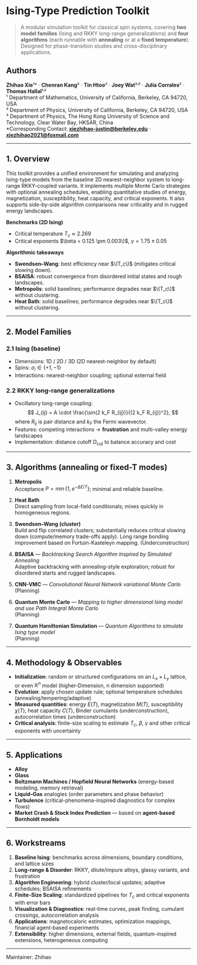 # Ising-Type Prediction Toolkit

> A modular simulation toolkit for classical spin systems, covering **two model families** (Ising and RKKY long-range generalizations) and **four algorithms** (each runnable with **annealing** or at a **fixed temperature**). Designed for phase-transition studies and cross-disciplinary applications.

## Authors

**Zhihao Xie**¹\* · **Chenran Kang**² · **Tin Htoo**² · **Joey Wat**²˒³ · **Julia Corrales**² · **Thomas Hallal**¹˒²  
¹ Department of Mathematics, University of California, Berkeley, CA 94720, USA  
² Department of Physics, University of California, Berkeley, CA 94720, USA  
³ Department of Physics, The Hong Kong University of Science and Technology, Clear Water Bay, HKSAR, China  
\*Corresponding Contact: **xiezhihao-justin@berkeley.edu** · **xiezhihao2021@foxmail.com**

---

## 1. Overview

This toolkit provides a unified environment for simulating and analyzing Ising-type models from the baseline 2D nearest-neighbor system to long-range RKKY-coupled variants. It implements multiple Monte Carlo strategies with optional annealing schedules, enabling quantitative studies of energy, magnetization, susceptibility, heat capacity, and critical exponents. It also supports side-by-side algorithm comparisons near criticality and in rugged energy landscapes.

**Benchmarks (2D Ising)**  
- Critical temperature $T_c \approx 2.269$ 
- Critical exponents $\beta = 0.125 \pm 0.003\)$, $\gamma = 1.75 \pm 0.05$



**Algorithmic takeaways**  
- **Swendsen–Wang**: best efficiency near $\(T_c\)$ (mitigates critical slowing down).  
- **BSAISA**: robust convergence from disordered initial states and rough landscapes.  
- **Metropolis**: solid baselines; performance degrades near $\(T_c\)$ without clustering.
- **Heat Bath**: solid baselines; performance degrades near $\(T_c\)$ without clustering.

---

## 2. Model Families

### 2.1 Ising (baseline)
- Dimensions: 1D / 2D / 3D (2D nearest-neighbor by default)  
- Spins: $\sigma_i \in \{+1, -1\}$  
- Interactions: nearest-neighbor coupling; optional external field

### 2.2 RKKY long-range generalizations
- Oscillatory long-range coupling:
  $$
  J_{ij} = A \cdot \frac{\sin(2 k_F R_{ij})}{(2 k_F R_{ij})^2},
  $$
  where $R_{ij}$ is pair distance and $k_F$ the Fermi wavevector.  
- Features: competing interactions → **frustration** and multi-valley energy landscapes  
- Implementation: distance cutoff $D_{\text{cut}}$ to balance accuracy and cost

---

## 3. Algorithms (annealing or fixed-T modes)

1. **Metropolis**  
   Acceptance $P = \min\{1, e^{-\Delta E/T}\}$; minimal and reliable baseline.

2. **Heat Bath**  
   Direct sampling from local-field conditionals; mixes quickly in homogeneous regions.

3. **Swendsen–Wang (cluster)**  
   Build and flip correlated clusters; substantially reduces critical slowing down (compute/memory trade-offs apply).
   Long range bonding improvement based on Fortuin-Kasteleyn mapping. (Underconstruction)

5. **BSAISA** — *Backtracking Search Algorithm Inspired by Simulated Annealing*  
   Adaptive backtracking with annealing-style exploration; robust for disordered starts and rugged landscapes.

6. **CNN-VMC** — *Convolutional Neural Network variational Monte Carlo*  
   (Planning)

5. **Quantum Monte Carlo** — *Mapping to higher dimensional Ising model and use Path Integral Monte Carlo*  
   (Planning)

6. **Quantum Hamiltonian Simulation** — *Quantum Algorithms to simulate Ising type model*  
   (Planning)


---

## 4. Methodology & Observables

- **Initialization**: random or structured configurations on an $L_x \times L_y$ lattice, or even $\mathbb{R}^n$ model (higher-Dimension, n dimension supported)  
- **Evolution**: apply chosen update rule; optional temperature schedules (annealing/tempering/adaptive)  
- **Measured quantities**: energy $E(T)$, magnetization $M(T)$, susceptibility $\chi(T)$, heat capacity $C(T)$, Binder cumulants (underconstruction), autocorrelation times (underconstruction)  
- **Critical analysis**: finite-size scaling to estimate $T_c$, $\beta$, $\gamma$ and other critical exponents with uncertainty

---

## 5. Applications
- **Alloy**
- **Glass**
- **Boltzmann Machines / Hopfield Neural Networks** (energy-based modeling, memory retrieval)  
- **Liquid–Gas** analogies (order parameters and phase behavior)  
- **Turbulence** (critical-phenomena-inspired diagnostics for complex flows)  
- **Market Crash & Stock Index Prediction** — based on **agent-based Bornholdt models**

---

## 6. Workstreams

1. **Baseline Ising**: benchmarks across dimensions, boundary conditions, and lattice sizes  
2. **Long-range & Disorder**: RKKY, dilute/impure alloys, glassy variants, and frustration  
3. **Algorithm Engineering**: hybrid cluster/local updates; adaptive schedules; BSAISA refinements  
4. **Finite-Size Scaling**: standardized pipelines for $T_c$ and critical exponents with error bars  
5. **Visualization & Diagnostics**: real-time curves, peak finding, cumulant crossings, autocorrelation analysis  
6. **Applications**: magnetocaloric estimates, optimization mappings, financial agent-based experiments  
7. **Extensibility**: higher dimensions, external fields, quantum-inspired extensions, heterogeneous computing

---

Maintainer: Zhihao
